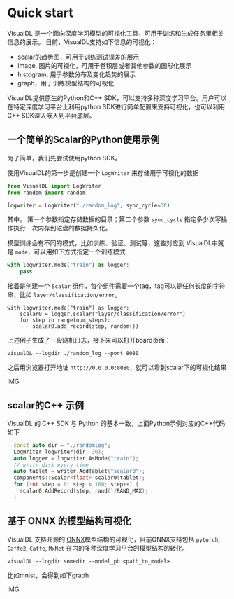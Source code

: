 # Quick start
VisualDL 是一个面向深度学习模型的可视化工具，可用于训练和生成任务里相关信息的展示。
目前，VisualDL支持如下信息的可视化：

- scalar的趋势图，可用于训练测试误差的展示
- image, 图片的可视化，可用于卷积层或者其他参数的图形化展示
- histogram, 用于参数分布及变化趋势的展示
- graph，用于训练模型结构的可视化

VisualDL提供原生的Python和C++ SDK，可以支持多种深度学习平台。用户可以在特定深度学习平台上利用python SDK进行简单配置来支持可视化，也可以利用 C++ SDK深入嵌入到平台底层。

## 一个简单的Scalar的Python使用示例
为了简单，我们先尝试使用python SDK。 

使用VisualDL的第一步是创建一个 `LogWriter` 来存储用于可视化的数据

```python
from VisualDL import LogWriter
from random import random

logwriter = LogWriter("./random_log", sync_cycle=30)
```

其中， 第一个参数指定存储数据的目录；第二个参数 `sync_cycle` 指定多少次写操作执行一次内存到磁盘的数据持久化。

模型训练会有不同的模式，比如训练、验证、测试等，这些对应到 VisualDL中就是 `mode`，可以用如下方式指定一个训练模式

```python
with logwriter.mode("train") as logger:
    pass
```

接着是创建一个 `Scalar` 组件，每个组件需要一个tag，tag可以是任何长度的字符串，比如 `layer/classification/error`。

```
with logwriter.mode("train") as logger:
    scalar0 = logger.scalar("layer/classification/error")
    for step in range(num_steps):
        scalar0.add_record(step, random())
```

上述例子生成了一段随机日志，接下来可以打开board页面：

```
visualDL --logdir ./random_log --port 8080
```

之后用浏览器打开地址 `http://0.0.0.0:8080`，就可以看到scalar下的可视化结果

IMG

## scalar的C++ 示例
VisualDL 的 C++ SDK 与 Python 的基本一致，上面Python示例对应的C++代码如下

```c++
  const auto dir = "./randomlog";
  LogWriter logwriter(dir, 30);
  auto logger = logwriter.AsMode("train");
  // write disk every time
  auto tablet = writer.AddTablet("scalar0");
  components::Scalar<float> scalar0(tablet);
  for (int step = 0; step < 100; step++) {
    scalar0.AddRecord(step, rand()/RAND_MAX);
  }
```

## 基于 ONNX 的模型结构可视化
VisualDL 支持开源的 [ONNX](https://github.com/onnx/onnx)模型结构的可视化，目前ONNX支持包括 `pytorch`, `Caffe2`, `Caffe`, `MxNet` 在内的多种深度学习平台的模型结构的转化。

```
visualDL --logdir somedir --model_pb <path_to_model>
```

比如mnist，会得到如下graph

IMG
